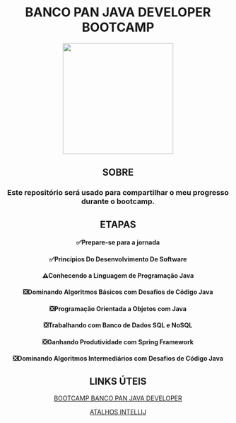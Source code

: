 <div align="center">

# BANCO PAN JAVA DEVELOPER BOOTCAMP
<img height="250em" src="https://user-images.githubusercontent.com/93049899/218183912-ef8df551-0b66-4ef0-afbc-7aa553c67b5c.png"/> 

## SOBRE
 ### Este repositório será usado para compartilhar o meu progresso durante o bootcamp.

## ETAPAS

  #### ✅Prepare-se para a jornada </br>
  #### ✅Princípios Do Desenvolvimento De Software </br>
  #### ⚠Conhecendo a Linguagem de Programação Java </br>
  #### ❎Dominando Algoritmos Básicos com Desafios de Código Java </br>
  #### ❎Programação Orientada a Objetos com Java </br>
  #### ❎Trabalhando com Banco de Dados SQL e NoSQL </br>
  #### ❎Ganhando Produtividade com Spring Framework </br>
  #### ❎Dominando Algoritmos Intermediários com Desafios de Código Java </br>


## LINKS ÚTEIS
[BOOTCAMP BANCO PAN JAVA DEVELOPER](https://web.dio.me/track/banco-pan-java-developer)

[ATALHOS INTELLIJ](http://www.basef.com.br/index.php/Atalhos_do_IntelliJ_Idea)

</div>
